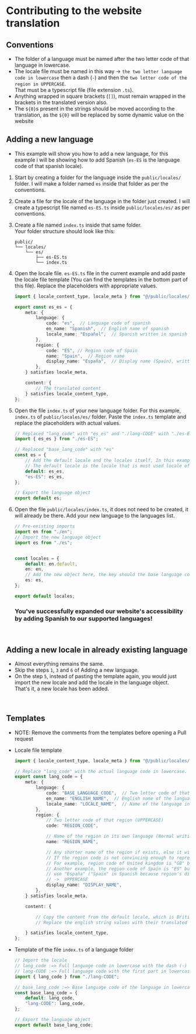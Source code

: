 # Contributing to the website translation

## Conventions
- The folder of a language must be named after the two letter code of that language in lowercase.
- The locale file must be named in this way -> `the two letter language code in lowercase` then a dash (`-`) and then the `two letter code of the region in UPPERCASE`.<br> That must be a typescript file (file extension `.ts`).
- Anything wrapped in square brackets (`[]`), must remain wrapped in the brackets in the translated version also.
- The `${0}`s present in the strings should be moved according to the translation, as the `${0}` will be replaced by some dynamic value on the website

## Adding a new language
- This example will show you how to add a new language, for this example i will be showing how to add Spanish (`es-ES` is the language code of that spanish locale).
1.  Start by creating a folder for the language inside the `public/locales/` folder. I will make a folder named `es` inside that folder as per the conventions.
2. Create a file for the locale of the language in the folder just created. I will create a typescript file named `es-ES.ts` inside `public/locales/es/` as per conventions.
3. Create a file named `index.ts` inside that same folder.<br>
    Your folder structure should look like this:<br>
    ```
    public/
    └── locales/
        └── es/
            ├── es-ES.ts
            └── index.ts
    ```

4. Open the locale file. `es-ES.ts` file in the current example and add paste the locale file template (You can find the templates in the bottom part of this file). Replace the placeholders with appropriate values.

    ```typescript
    import { locale_content_type, locale_meta } from "@/public/locales/interface";

    export const es_es = {
        meta: {
            language: {
                code: "es",  // Language code of spanish
                en_name: "Spanish",  // English name of spanish
                locale_name: "Español",  // Spanish written in spanish
            },
            region: {
                code: "ES", // Region code of Spain
                name: "Spain",  // Region name
                display_name: "España",  // Display name (Spain), written in spanish
            },
        } satisfies locale_meta,

    	content: {
            // The translated content
    	} satisfies locale_content_type,
    };

    ```

5. Open the file `index.ts` of your new language folder. For this example, `index.ts` of `public/locales/es/` folder. Paste the `index.ts` template and replace the placeholders with actual values.
    ```typescript
    // Replaced "lang_code" with "es_es" and "./lang-CODE" with "./es-ES"
    import { es_es } from "./es-ES";
    
    // Replaced "base_lang_code" with "es"
    const es = {
        // Add the default locale and the locales itself, In this example we have added only one locale so i will add only that locale
        // The default locale is the locale that is most used locale of that language, like british english could be the default in English
    	default: es_es,
    	"es-ES": es_es,
    };

    // Export the language object
    export default es;
    ```
6. Open the file `public/locales/index.ts`, it does not need to be created, it will already be there. Add your new language to the languages list.
    ```typescript
    // Pre-existing imports
    import en from "./en";
    // Import the new language object
    import es from "./es";
    

    const locales = {
    	default: en.default,
    	en: en,
        // Add the new object here, the key should the base language code in lowercase
    	es: es,
    };

    export default locales;
    ```
    ### You've successfully expanded our website's accessibility by adding Spanish to our supported languages!

<br>

## Adding a new locale in already existing language
- Almost everything remains the same.
- Skip the steps `1`, `3` and `6` of Adding a new language.
- On the step `5`, instead of pasting the template again, you would just import the new locale and add the locale in the language object.<br>
  That's it, a new locale has been added.


<br>

## Templates
-  NOTE: Remove the comments from the templates before opening a Pull request

- Locale file template
    ```typescript
    import { locale_content_type, locale_meta } from "@/public/locales/interface";

    // Replace "lang_code" with the actual language code in lowercase. (Example: es_es for Spanish (es-ES))
    export const lang_code = {
    	meta: {
    		language: {
    			code: "BASE_LANGUAGE_CODE",  // Two letter code of that base language (lowercase)
    			en_name: "ENGLISH_NAME",  // English name of the language (Normal case)
    			locale_name: "LOCALE_NAME",  // Name of the language in that language (Normal writing)
    		},
    		region: {
                // Two letter code of that region (UPPERCASE)
    			code: "REGION_CODE",

                // Name of the region in its own language (Normal writing)
    			name: "REGION_NAME",

                // Any shorter name of the region if exists, else it will be same as region code,
                // If the region code is not convincing enough to represent that region, then use then full name or some other shorter name that most people know about
                // For example, region code of United kingdom is "GB" but many people won't understand that it means "UK", so instead of writing "GB" in the short name, use "UK"
                // Another example, the region code of Spain is "ES" but people might not understand, so instead of writing "ES" in the display name,
                // use "España" ("Spain" in Spanish because region's display name must be in its own language)
                // ->  UPPERCASE
    			display_name: "DISPLAY_NAME",
    		},
    	} satisfies locale_meta,

    	content: {

            // Copy the content from the default locale, which is British english ("public/locales/en/en-GB.ts")
            // Replace the english string values with their translated versions

    	} satisfies locale_content_type,
    };

    ```

- Template of the file `index.ts` of a language folder

    ```typescript
    // Import the locale
    // lang_code :=> Full language code in lowercase with the dash (-) replaced with an underscore (_)
    // lang-CODE :=> Full language code with the first part in lowercase then a dash (-) and then the other part of code in UPPERCASE
    import { lang_code } from "./lang-CODE";

    // base_lang_code :=> Base language code of the language in lowercase
    const base_lang_code = {
    	default: lang_code,
    	"lang-CODE": lang_code,
    };

    // Export the language object
    export default base_lang_code;

    ```
